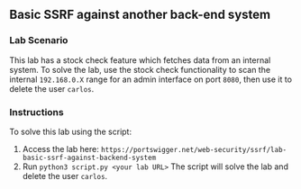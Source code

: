 ## Basic SSRF against another back-end system
### Lab Scenario
This lab has a stock check feature which fetches data from an internal system.
To solve the lab, use the stock check functionality to scan the internal `192.168.0.X` range for an admin interface on port `8080`, then use it to delete the user `carlos`.

### Instructions
To solve this lab using the script:
1. Access the lab here: `https://portswigger.net/web-security/ssrf/lab-basic-ssrf-against-backend-system`
2. Run `python3 script.py <your lab URL>` The script will solve the lab and delete the user `carlos`.